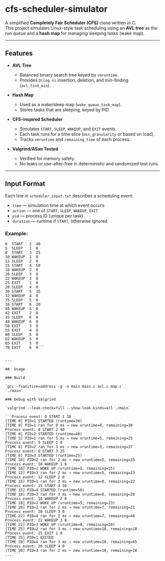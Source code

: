 #  cfs-scheduler-simulator

A simplified **Completely Fair Scheduler (CFS)** clone written in C.  
This project simulates Linux-style task scheduling using an **AVL tree** as the run queue and a **hash map** for managing sleeping tasks (wake map).

---

##  Features

- **AVL Tree**  
  - Balanced binary search tree keyed by `vmruntime`.  
  - Provides `O(log n)` insertion, deletion, and min-finding (`avl_find_min`).

- **Hash Map**  
  - Used as a wake/sleep map (`wake_queue_task_map`).  
  - Stores tasks that are sleeping, keyed by PID.

- **CFS-inspired Scheduler**  
  - Simulates `START`, `SLEEP`, `WAKEUP`, and `EXIT` events.  
  - Each task runs for a time slice (`min_granularity` or based on load).  
  - Tracks `vmruntime` and `remaining_time` of each process.

- **Valgrind/ASan Tested**  
  - Verified for memory safety.  
  - No leaks or use-after-free in deterministic and randomized test runs.

---

##  Input Format

Each line in `scheduler_input.txt` describes a scheduling event:


- `time` — simulation time at which event occurs  
- `action` — one of `START`, `SLEEP`, `WAKEUP`, `EXIT`  
- `pid` — process ID (unique per task)  
- `duration` — runtime if `START`, otherwise ignored  

### Example:

```0  START   1  30
0  START   2  40
5  SLEEP   1  0
8  START   3  25
10 WAKEUP  1  0
12 SLEEP   2  0
15 START   4  50
18 WAKEUP  2  0
20 SLEEP   3  0
22 WAKEUP  3  0
25 EXIT    1  0
28 SLEEP   4  0
30 START   5  35
32 WAKEUP  4  0
35 SLEEP   5  0
38 START   6  20
40 WAKEUP  5  0
42 EXIT    2  0
45 SLEEP   6  0
48 WAKEUP  6  0
50 EXIT    3  0
55 EXIT    4  0
60 SLEEP   5  0
62 WAKEUP  5  0
65 EXIT    5  0
70 EXIT    6  0```


---

##  Usage

### Build

`gcc -fsanitize=address -g -o main main.c avl.c map.c`
`./main`

### Debug with Valgrind

`valgrind --leak-check=full --show-leak-kinds=all ./main`

```Process event: 0 START 1 30
[TIME 0] PID=1 STARTED (runtime=30)
[TIME 0] PID=1 ran for 0 ms → new vruntime=0, remaining=30
Process event: 0 START 2 40
[TIME 0] PID=2 STARTED (runtime=40)
[TIME 5] PID=1 ran for 5 ms → new vruntime=5, remaining=25
Process event: 5 SLEEP 1 0
[TIME 8] PID=2 ran for 3 ms → new vruntime=3, remaining=37
Process event: 8 START 3 25
[TIME 8] PID=3 STARTED (runtime=25)
[TIME 10] PID=2 ran for 2 ms → new vruntime=5, remaining=35
Process event: 10 WAKEUP 1 0
[TIME 10] PID=1 WOKE UP (vruntime=5, remaining=25)
[TIME 12] PID=3 ran for 2 ms → new vruntime=5, remaining=23
Process event: 12 SLEEP 2 0
[TIME 15] PID=1 ran for 3 ms → new vruntime=8, remaining=22
Process event: 15 START 4 50
[TIME 15] PID=4 STARTED (runtime=50)
[TIME 18] PID=3 ran for 3 ms → new vruntime=8, remaining=20
Process event: 18 WAKEUP 2 0
[TIME 18] PID=2 WOKE UP (vruntime=5, remaining=23)
[TIME 20] PID=2 ran for 2 ms → new vruntime=7, remaining=21
Process event: 20 SLEEP 3 0
[TIME 22] PID=4 ran for 2 ms → new vruntime=7, remaining=48
Process event: 22 WAKEUP 3 0
[TIME 22] PID=3 WOKE UP (vruntime=8, remaining=20)
[TIME 25] PID=2 ran for 3 ms → new vruntime=10, remaining=18
Process event: 25 EXIT 1 0
[TIME 25] PID=1 EXITED
[TIME 28] PID=4 ran for 3 ms → new vruntime=10, remaining=45
Process event: 28 SLEEP 4 0
[TIME 30] PID=3 ran for 2 ms → new vruntime=10, remaining=18
....```
